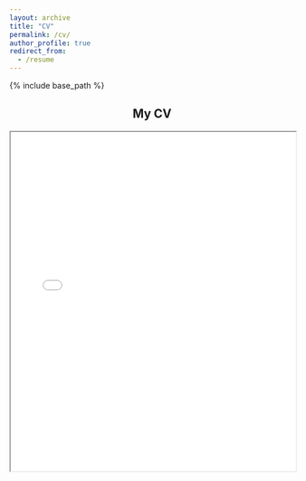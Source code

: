 ```yaml
---
layout: archive
title: "CV"
permalink: /cv/
author_profile: true
redirect_from:
  - /resume
---
```


{% include base_path %}

<!-- Embedding PDF hosted in GitHub repository --> 

<div style="text-align: center;"> <h2>My CV</h2> <iframe src="{{ site.baseurl }}/assets/VB_CV_0825 (1).pdf" width="100%" height="600px"></iframe> </div>
